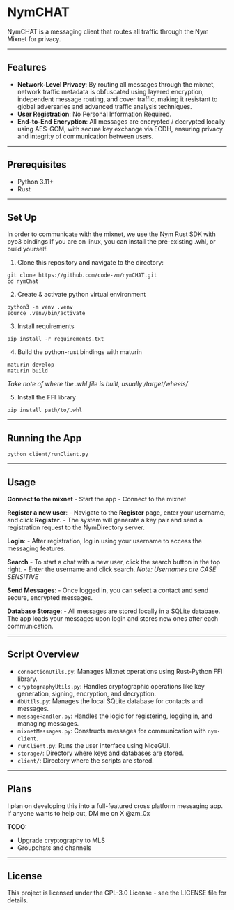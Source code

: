 # NymCHAT

NymCHAT is a messaging client that routes all traffic through the Nym Mixnet for privacy. 

---
## Features

- **Network-Level Privacy**: By routing all messages through the mixnet, network traffic metadata is obfuscated using layered encryption, independent message routing, and cover traffic, making it resistant to global adversaries and advanced traffic analysis techniques​​.
- **User Registration**: No Personal Information Required. 
- **End-to-End Encryption**: All messages are encrypted / decrypted locally using AES-GCM, with secure key exchange via ECDH, ensuring privacy and integrity of communication between users.

---
## Prerequisites
- Python 3.11+
- Rust
---
## Set Up
In order to communicate with the mixnet, we use the Nym Rust SDK with pyo3 bindings If you are on linux, you can install the pre-existing .whl, or build yourself. 

1.  Clone this repository and navigate to the directory:
```
git clone https://github.com/code-zm/nymCHAT.git
cd nymChat
```

2. Create & activate python virtual environment
```
python3 -m venv .venv
source .venv/bin/activate
```

3. Install requirements
```
pip install -r requirements.txt
```

4. Build the python-rust bindings with maturin
```
maturin develop
maturin build
```
*Take note of where the .whl file is built, usually /target/wheels/*

5. Install the FFI library
```
pip install path/to/.whl
```

---
## Running the App

```
python client/runClient.py
```

--- 
## Usage
**Connect to the mixnet**
	- Start the app
	- Connect to the mixnet

 **Register a new user**:
    - Navigate to the **Register** page, enter your username, and click **Register**.
    - The system will generate a key pair and send a registration request to the NymDirectory server.

**Login**:
    - After registration, log in using your username to access the messaging features.

**Search**
	- To start a chat with a new user, click the search button in the top right. 
	- Enter the username and click search. *Note: Usernames are CASE SENSITIVE*

**Send Messages**:
    - Once logged in, you can select a contact and send secure, encrypted messages.

**Database Storage**:
    - All messages are stored locally in a SQLite database. The app loads your messages upon login and stores new ones after each communication.

--- 
## Script Overview

- `connectionUtils.py`: Manages Mixnet operations using Rust-Python FFI library.
- `cryptographyUtils.py`: Handles cryptographic operations like key generation, signing, encryption, and decryption.
- `dbUtils.py`: Manages the local SQLite database for contacts and messages.
- `messageHandler.py`: Handles the logic for registering, logging in, and managing messages.
- `mixnetMessages.py`: Constructs messages for communication with `nym-client`.
- `runClient.py`: Runs the user interface using NiceGUI.
- `storage/`: Directory where keys and databases are stored.
- `client/`: Directory where the scripts are stored. 

---
## Plans

I plan on developing this into a full-featured cross platform messaging app. If anyone wants to help out, DM me on X @zm_0x

**TODO:**
- Upgrade cryptography to MLS
- Groupchats and channels

---
## License
This project is licensed under the GPL-3.0 License - see the LICENSE file for details.

